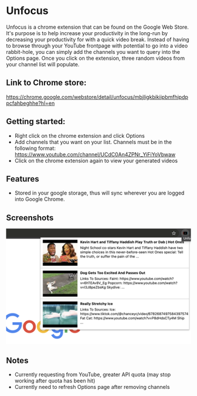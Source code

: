 # Unfocus

Unfocus is a chrome extension that can be found on the Google Web Store. It's purpose is to help increase your productivity in the long-run by decreasing your productivity for with a quick video break. Instead of having to browse through your YouTube frontpage with potential to go into a video rabbit-hole, you can simply add the channels you want to query into the Options page. Once you click on the extension, three random videos from your channel list will populate.

## Link to Chrome store:
https://chrome.google.com/webstore/detail/unfocus/mbjligkbikiipbmfhipdppcfahbeghhe?hl=en

## Getting started:
* Right click on the chrome extension and click Options
* Add channels that you want on your list. Channels must be in the following format: https://www.youtube.com/channel/UCdC0An4ZPNr_YiFiYoVbwaw 
* Click on the chrome extension again to view your generated videos

## Features
* Stored in your google storage, thus will sync wherever you are logged into Google Chrome. 

## Screenshots
![Image of Unfocus extension](https://github.com/AlKL/Unfocus/blob/main/images/popupImage.png)

## Notes
* Currently requesting from YouTube, greater API quota (may stop working after quota has been hit)
* Currently need to refresh Options page after removing channels
